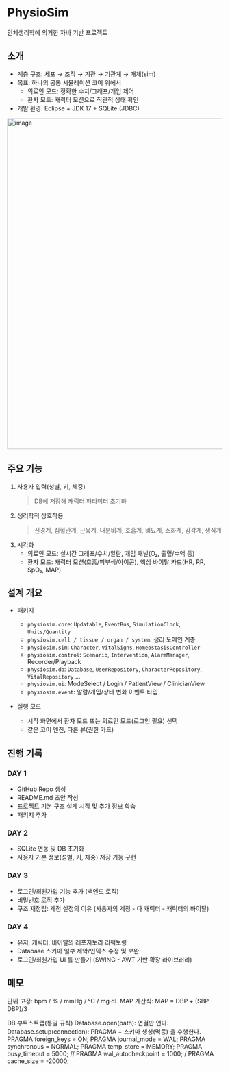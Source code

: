 # PhysioSim
인체생리학에 의거한 자바 기반 프로젝트

## 소개
- 계층 구조: 세포 → 조직 → 기관 → 기관계 → 개체(sim)
- 목표: 하나의 공통 시뮬레이션 코어 위에서  
  - 의료인 모드: 정확한 수치/그래프/개입 제어  
  - 환자 모드: 캐릭터 모션으로 직관적 상태 확인
- 개발 환경: Eclipse + JDK 17 + SQLite (JDBC)

<img width="736" height="772" alt="image" src="https://github.com/user-attachments/assets/5f3d2d78-ab1e-485a-a09d-54da3ca725e5" />


## 주요 기능
1. 사용자 입력(성별, 키, 체중)
   > DB에 저장해 캐릭터 파라미터 초기화
2. 생리학적 상호작용
   > 신경계, 심혈관계, 근육계, 내분비계, 호흡계, 비뇨계, 소화계, 감각계, 생식계
3. 시각화
   - 의료인 모드: 실시간 그래프/수치/알람, 개입 패널(O₂, 출혈/수액 등)
   - 환자 모드: 캐릭터 모션(호흡/피부색/아이콘), 핵심 바이탈 카드(HR, RR, SpO₂, MAP)

## 설계 개요
- 패키지
  - `physiosim.core`: `Updatable`, `EventBus`, `SimulationClock`, `Units/Quantity`
  - `physiosim.cell / tissue / organ / system`: 생리 도메인 계층
  - `physiosim.sim`: `Character`, `VitalSigns`, `HomeostasisController`
  - `physiosim.control`: `Scenario`, `Intervention`, `AlarmManager`, Recorder/Playback
  - `physiosim.db`: `Database`, `UserRepository`, `CharacterRepository`, `VitalRepository` …
  - `physiosim.ui`: ModeSelect / Login / PatientView / ClinicianView
  - `physiosim.event`: 알람/개입/상태 변화 이벤트 타입

- 실행 모드
  - 시작 화면에서 환자 모드 또는 의료인 모드(로그인 필요) 선택
  - 같은 코어 엔진, 다른 뷰(권한 가드)

## 진행 기록
### DAY 1
- GitHub Repo 생성
- README.md 초안 작성
- 프로젝트 기본 구조 설계 시작 및 추가 정보 학습
- 패키지 추가

### DAY 2
- SQLite 연동 및 DB 초기화
- 사용자 기본 정보(성별, 키, 체중) 저장 기능 구현

### DAY 3
- 로그인/회원가입 기능 추가 (백엔드 로직)
- 비밀번호 로직 추가
- 구조 재정립: 계정 설정의 이유 (사용자의 계정 - 다 캐릭터 - 캐릭터의 바이탈)

### DAY 4
- 유저, 캐릭터, 바이탈의 레포지토리 리팩토링
- Database 스키마 일부 제약/인덱스 수정 및 보완
- 로그인/회원가입 UI 틀 만들기 (SWING - AWT 기반 확장 라이브러리)

## 메모
단위 고정: bpm / % / mmHg / ℃ / mg·dL
MAP 계산식: MAP = DBP + (SBP - DBP)/3

DB 부트스트랩(통일 규칙)
Database.open(path): 연결만 연다.
Database.setup(connection): PRAGMA + 스키마 생성(멱등) 을 수행한다.
PRAGMA foreign_keys = ON;
PRAGMA journal_mode = WAL;
PRAGMA synchronous = NORMAL;
PRAGMA temp_store = MEMORY;
PRAGMA busy_timeout = 5000;
// PRAGMA wal_autocheckpoint = 1000; / PRAGMA cache_size = -20000;
